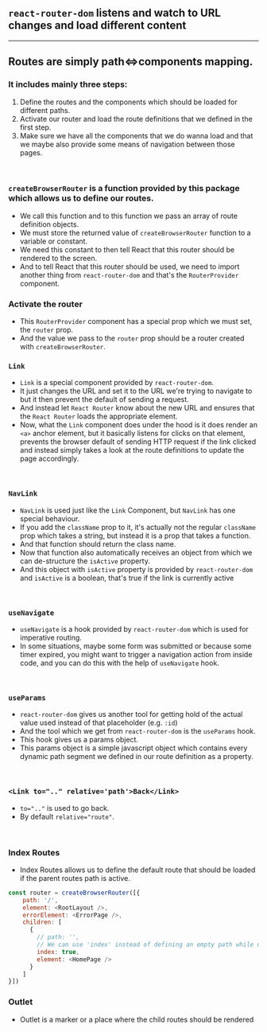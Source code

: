 ## ```react-router-dom``` listens and watch to URL changes and load different content
---
## Routes are simply path<=>components mapping.
### It includes mainly three steps: 
1. Define the routes and the components which should be loaded for different paths.
2. Activate our router and load the route definitions that we defined in the first step.
3. Make sure we have all the components that we do wanna load and that we maybe also provide some means of navigation between those pages.
<br/>

### ```createBrowserRouter``` is a function provided by this package which allows us to define our routes.
- We call this function and to this function we pass an array of route definition objects.
- We must store the returned value of ```createBrowserRouter``` function to a variable or constant.
- We need this constant to then tell React that this router should be rendered to the screen.
- And to tell React that this router should be used, we need to import another thing from ```react-router-dom``` and that's the ```RouterProvider``` component.


### Activate the router
- This ```RouterProvider``` component has a special prop which we must set, the ```router``` prop.
- And the value we pass to the ```router``` prop should be a router created with ```createBrowserRouter```.

### ```Link``` 
- ```Link``` is a special component provided by ```react-router-dom```.
- It just changes the URL and set it to the URL we're trying to navigate to but it then prevent the default of sending a request.
- And instead let ```React Router``` know about the new URL and ensures that the ```React Router``` loads the appropriate element.
- Now, what the ```Link``` component does under the hood is it does render an `<a>` anchor element, but it basically listens for clicks on that element, prevents the browser default of sending HTTP request if the link clicked and instead simply takes a look at the route definitions to update the page accordingly.
<br/>

### ```NavLink```
- `NavLink` is used just like the `Link` Component, but `NavLink` has one special behaviour.
- If you add the `className` prop to it, it's actually not the regular `className` prop which takes a string, but instead it is a prop that takes a function.
- And that function should return the class name.
- Now that function also automatically receives an object from which we can de-structure the `isActive` property.
- And this object with `isActive` property is provided by `react-router-dom` and `isActive` is a boolean, that's true if the link is currently active
<br/>

### `useNavigate`
- `useNavigate` is a hook provided by `react-router-dom` which is used for imperative routing.
- In some situations, maybe some form was submitted or because some timer expired, you might want to trigger a navigation action from inside code, and you can do this with the help of `useNavigate` hook.
<br/>

### `useParams`
- `react-router-dom` gives us another tool for getting hold of the actual value used instead of that placeholder (e.g. `:id`)
- And the tool which we get from `react-router-dom` is the `useParams` hook.
- This hook gives us a params object.
- This params object is a simple javascript object which contains every dynamic path segment we defined in our route definition as a property.
<br/>

### `<Link to=".." relative='path'>Back</Link>`
- `to=".."` is used to go back.
- By default `relative="route"`.
<br>


### Index Routes
- Index Routes allows us to define the default route that should be loaded if the parent routes path is active.
```javascript
const router = createBrowserRouter([{
    path: '/',
    element: <RootLayout />,
    errorElement: <ErrorPage />,
    children: [
      {
        // path: '',
        // We can use 'index' instead of defining an empty path while using relative paths.
        index: true,
        element: <HomePage />
      }
    ]
}])
```

### Outlet
- Outlet is a marker or a place where the child routes should be rendered
